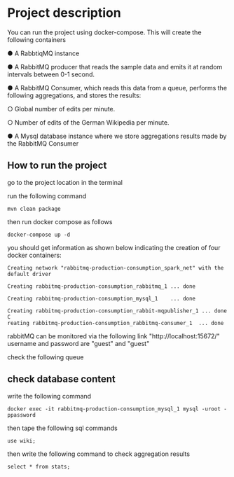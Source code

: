 


# Project description

You can run the project using docker-compose. This will create the following containers


● A RabbtiqMQ instance

●  A RabbitMQ producer that reads the sample data and emits it at random intervals
between 0-1 second. 

● A RabbitMQ Consumer, which reads this data from a queue, performs the following
aggregations, and stores the results:

  ○ Global number of edits per minute.

  ○ Number of edits of the German Wikipedia per minute.

● A Mysql database instance where we store aggregations results made by the RabbitMQ Consumer

<!--
## Command in terminal

`java -cp target/Europace_Project-0.0.1-SNAPSHOT.jar solution.RabbitMQPublisher`

`java -cp target/Europace_Project-0.0.1-SNAPSHOT.jar solution.RabbitMQConsumerSpark`
-->


## How to run the project
go to the project location in the terminal

run the following command 

`mvn clean package`

then run docker compose as follows

`docker-compose up -d`

you should get information as shown below indicating the creation of four docker containers:

```
Creating network "rabbitmq-production-consumption_spark_net" with the default driver

Creating rabbitmq-production-consumption_rabbitmq_1 ... done

Creating rabbitmq-production-consumption_mysql_1    ... done

Creating rabbitmq-production-consumption_rabbit-mqpublisher_1 ... done
C
reating rabbitmq-production-consumption_rabbitmq-consumer_1  ... done
```

rabbitMQ can be monitored via the following link "http://localhost:15672/"
username and password are "guest" and "guest"

check the following queue 


## check database content
write the following command

`docker exec -it rabbitmq-production-consumption_mysql_1 mysql -uroot -ppassword
`

then tape the following sql commands

`use wiki;`

then write the following command to check aggregation results

`select * from stats;`

